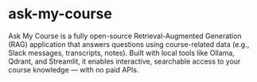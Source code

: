 # ask-my-course
Ask My Course is a fully open-source Retrieval-Augmented Generation (RAG) application that answers questions using course-related data (e.g., Slack messages, transcripts, notes). Built with local tools like Ollama, Qdrant, and Streamlit, it enables interactive, searchable access to your course knowledge — with no paid APIs.

